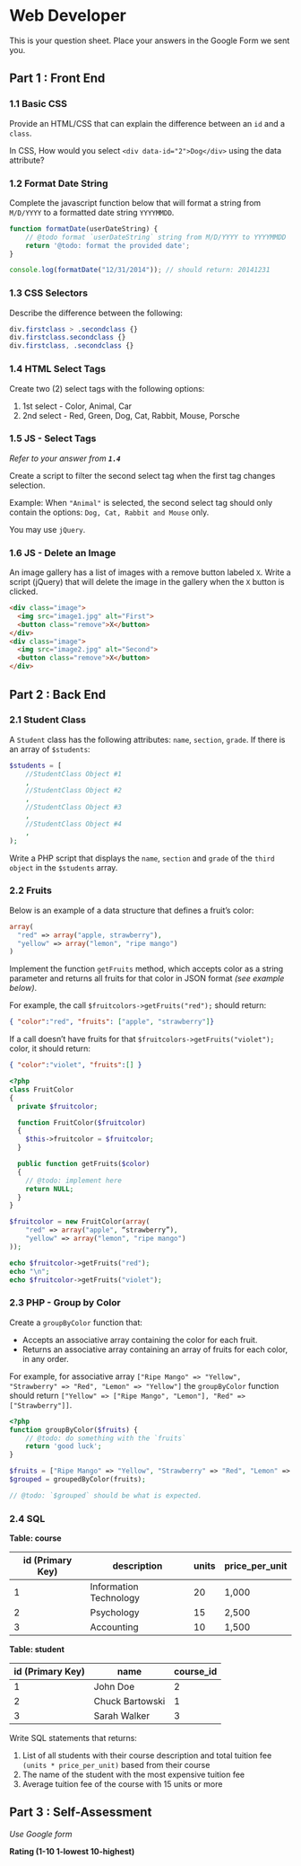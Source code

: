 # Web Developer

This is your question sheet.  Place your answers in the Google Form we sent you.

## Part 1 : Front End

### 1.1 Basic CSS
Provide an HTML/CSS that can explain the difference between an `id` and a `class`.

In CSS, How would you select `<div data-id="2">Dog</div>` using the data attribute?

### 1.2 Format Date String
Complete the javascript function below that will format a string from `M/D/YYYY` to a formatted date string `YYYYMMDD`.

```javascript
function formatDate(userDateString) {
	// @todo format `userDateString` string from M/D/YYYY to YYYYMMDD
	return '@todo: format the provided date';
}

console.log(formatDate("12/31/2014")); // should return: 20141231
```

### 1.3 CSS Selectors
Describe the difference between the following:

```css
div.firstclass > .secondclass {}
div.firstclass.secondclass {}
div.firstclass, .secondclass {}
```

### 1.4 HTML Select Tags
Create two (2) select tags with the following options:

1. 1st select - Color, Animal, Car
2. 2nd select - Red, Green, Dog, Cat, Rabbit, Mouse, Porsche

### 1.5 JS - Select Tags
_Refer to your answer from **`1.4`**_

Create a script to filter the second select tag when the first tag changes selection.

Example: When `"Animal"` is selected, the second select tag should only contain the options: `Dog, Cat, Rabbit and Mouse` only.

You may use `jQuery`.

### 1.6 JS - Delete an Image
An image gallery has a list of images with a remove button labeled `X`. Write a script (jQuery) that will delete the image in the gallery when the `X` button is clicked.

```html
<div class="image">
  <img src="image1.jpg" alt="First">
  <button class="remove">X</button>
</div>
<div class="image">
  <img src="image2.jpg" alt="Second">
  <button class="remove">X</button>
</div>
```

## Part 2 : Back End

### 2.1 Student Class

A `Student` class has the following attributes: `name`, `section`, `grade`. If there is an array of `$students`:

```php
$students = [
	//StudentClass Object #1
	,
	//StudentClass Object #2
	,
	//StudentClass Object #3
	,
	//StudentClass Object #4
	,
);
```

Write a PHP script that displays the `name`, `section` and `grade` of the `third object` in the `$students` array.

### 2.2 Fruits

Below is an example of a data structure that defines a fruit’s color:
```php
array(
  "red" => array("apple, strawberry"),
  "yellow" => array("lemon", "ripe mango")
)
```

Implement the function `getFruits` method, which accepts color as a string parameter and returns all fruits for that color in JSON format _(see example below)_.

For example, the call `$fruitcolors->getFruits("red");` should return:
```json
{ "color":"red", "fruits": ["apple", "strawberry"]}
```

If a call doesn’t have fruits for that `$fruitcolors->getFruits("violet");` color, it should return:
```json
{ "color":"violet", "fruits":[] }
```

```php
<?php
class FruitColor
{
  private $fruitcolor;

  function FruitColor($fruitcolor)
  {
    $this->fruitcolor = $fruitcolor;
  }

  public function getFruits($color)
  {
    // @todo: implement here
    return NULL;
  }
}

$fruitcolor = new FruitColor(array(
	"red" => array("apple", “strawberry”),
	"yellow" => array("lemon", "ripe mango")
));

echo $fruitcolor->getFruits("red");
echo "\n";
echo $fruitcolor->getFruits("violet");

```

### 2.3 PHP - Group by Color

Create a `groupByColor` function that:

- Accepts an associative array containing the color for each fruit.
- Returns an associative array containing an array of fruits for each color, in any order.

For example, for associative array `["Ripe Mango" => "Yellow", "Strawberry" => "Red", "Lemon" => "Yellow"]` the `groupByColor` function should return `["Yellow" => ["Ripe Mango", "Lemon"], "Red" => ["Strawberry"]]`.

```php
<?php
function groupByColor($fruits) {
	// @todo: do something with the `fruits`
	return 'good luck';
}

$fruits = ["Ripe Mango" => "Yellow", "Strawberry" => "Red", "Lemon" => "Yellow"];
$grouped = groupedByColor(fruits);

// @todo: `$grouped` should be what is expected.
```


### 2.4 SQL

**Table: course**

id (Primary Key) | description | units |  price_per_unit
---              | ---         | ---    | ---
1 |  Information Technology |  20 |  1,000
2 | Psychology | 15 | 2,500
3 | Accounting | 10 | 1,500

**Table: student**

id (Primary Key) | name | course_id
--- | --- | ---
1 | John Doe | 2
2 | Chuck Bartowski | 1
3 | Sarah Walker | 3


Write SQL statements that returns:
1. List of all students with their course description and total tuition fee `(units * price_per_unit)` based from their course
2. The name of the student with the most expensive tuition fee
3. Average tuition fee of the course with 15 units or more

## Part 3 : Self-Assessment

_Use Google form_

**Rating (1-10 1-lowest 10-highest)**

